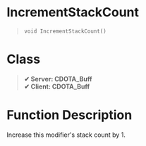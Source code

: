 # IncrementStackCount
> `void IncrementStackCount()`
# Class
> __✔ Server: CDOTA_Buff__  
> __✔ Client: CDOTA_Buff__  
# Function Description
Increase this modifier's stack count by 1.

